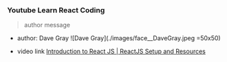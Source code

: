 ### Youtube Learn React Coding

> author message

- author: Dave Gray
  ![Dave Gray](./images/face\_\_DaveGray.jpeg =50x50)

- video link
  [Introduction to React JS | ReactJS Setup and Resources](https://www.youtube.com/watch?v=TeeAp5zkYnI&list=PL0Zuz27SZ-6PrE9srvEn8nbhOOyxnWXfp)
